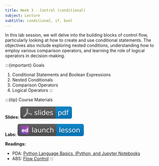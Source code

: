 ```yaml
---
title: Week 3 - Control (conditional)
subject: Lecture
subtitle: conditional, if, bool
---
```


In this lab session, we will delve into the building blocks of control flow, particularly looking at how to create and use conditional statements. The objectives also include exploring nested conditions, understanding how to employ various comparison operators, and learning the role of logical operators in decision-making.

:::{important} Goals
1. Conditional Statements and Boolean Expressions
2. Nested Conditionals
3. Comparison Operators
4. Logical Operators
:::

:::{tip} Course Materials 

**Slides:** [![](images/slides-pdf-blue-adobeacrobatreader.svg)][pdf link]

**Labs:** [![](images/launch-lesson-blue-ed.svg)][notebook link]

**Readings:**
* PDA: [Python Language Basics, IPython, and Jupyter Notebooks][pda link]
* ABS: [Flow Control][abs link]
:::

[pdf link]: https://khlee42.github.io/datahandling-content-pdf/control-conditional.pdf
[notebook link]: https://edstem.org/us/courses/46034/lessons/75572
[pda link]: https://wesmckinney.com/book/python-basics
[abs link]: https://automatetheboringstuff.com/2e/chapter2/